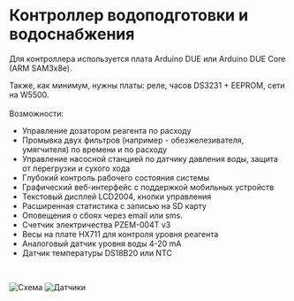 # Контроллер водоподготовки и водоснабжения
Для контроллера используется плата Arduino DUE или Arduino DUE Core (ARM SAM3x8e).<br>

Также, как минимум, нужны платы: реле, часов DS3231 + EEPROM, сети на W5500.
<br>
<br>
Возможности:<br>
* Управление дозатором реагента по расходу
* Промывка двух фильтров (например - обезжелезивателя, умягчителя) по времени и по расходу<br>
* Управление насосной станцией по датчику давления воды, защита от перегрузки и сухого хода<br>
* Глубокий контроль рабочего состояния системы
* Графический веб-интерфейс с поддержкой мобильных устройств<br>
* Текстовый дисплей LCD2004, кнопки управления<br>
* Расширенная статистика с записью на SD карту<br>
* Оповещения о сбоях через email или sms.<br>
* Счетчик электричества PZEM-004T v3<br>
* Весы на плате HX711 для контроля уровня реагента<br>
* Аналоговый датчик уровня воды 4-20 mA<br>
* Датчик температуры DS18B20 или NTC<br>
<br>

![Схема](https://user-images.githubusercontent.com/6220128/74215978-07636480-4cb4-11ea-9e3d-3f5de4c28e7e.png)
![Датчики](https://user-images.githubusercontent.com/6220128/74216039-2f52c800-4cb4-11ea-9294-9f23727f4b40.png)
